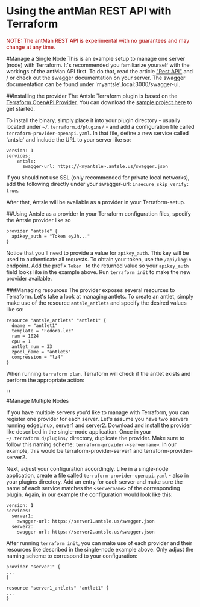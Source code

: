 <h1>Using the antMan REST API with Terraform</h1>
<div style="color:#a00">
  <p class="note">NOTE: The antMan REST API is experimental with no guarantees and may change at any time.</p>
</div>

#Manage a Single Node
This is an example setup to manage one server (node) with Terraform. It's recommended you familiarize yourself with the workings of the antMan API first. To do that, read the article <a href="https://docs.antsle.com/rest/">"Rest API"</a> and / or check out the swagger documentation on your server. The swagger documentation can be found under 'myantsle'.local:3000/swagger-ui.

##Installing the provider
The Antsle Terraform plugin is based on the <a href="https://github.com/dikhan/terraform-provider-openapi" target="_blank">Terraform OpenAPI Provider</a>. You can download the <a href="">sample project here</a> to get started.

To install the binary, simply place it into your plugin directory - usually located under `~/.terraform.d/plugins/` - and add a configuration file called `terraform-provider-openapi.yaml`.
In that file, define a new service called 'antsle' and include the URL to your server like so:
```
version: 1
services:
    antsle:
      swagger-url: https://<myantsle>.antsle.us/swagger.json
```
If you should not use SSL (only recommended for private local networks), add the following directly under your swagger-url: `insecure_skip_verify: true`.

After that, Antsle will be available as a provider in your Terraform-setup.

##Using Antsle as a provider
In your Terraform configuration files, specify the Antsle provider like so
``` 
provider "antsle" {
  apikey_auth = "Token eyJh..."
}
``` 
Notice that you'll need to provide a value for `apikey_auth`. This key will be used to authenticate all requests. To obtain your token, use the `/api/login` endpoint. Add the prefix `Token ` to the returned value so your `apikey_auth` field looks like in the example above. Run `terraform init` to make the new provider available.

###Managing resources
The provider exposes several resources to Terraform. Let's take a look at managing antlets. To create an antlet, simply make use of the resource `antsle_antlets` and specify the desired values like so:
```
resource "antsle_antlets" "antlet1" {
  dname = "antlet1"
  template = "Fedora.lxc"
  ram = 1024
  cpu = 1
  antlet_num = 33
  zpool_name = "antlets"
  compression = "lz4"
}
``` 
When running `terraform plan`, Terraform will check if the antlet exists and perform the appropriate action:

<div class="shdw">
   <img src="terraform.png" height="10em" alt="Using Antsle with terraform">
</div>

#Manage Multiple Nodes

If you have multiple servers you'd like to manage with Terraform, you can register one provider for each server. Let's assume you have two servers running edgeLinux, server1 and server2.
Download and install the provider like described in the single-node application. Once in your `~/.terraform.d/plugins/` directory, duplicate the provider. Make sure to follow this naming scheme: `terraform-provider-<servername>`. In our example, this would be terraform-provider-server1 and terraform-provider-server2.

Next, adjust your configuration accordingly. Like in a single-node application, create a file called `terraform-provider-openapi.yaml` - also in your plugins directory. Add an entry for each server and make sure the name of each service matches the `<servername>` of the corresponding plugin. Again, in our example the configuration would look like this:
```
version: 1
services:
  server1:
    swagger-url: https://server1.antsle.us/swagger.json
  server2:
    swagger-url: https://server2.antsle.us/swagger.json
```

After running `terraform init`, you can make use of each provider and their resources like described in the single-node example above. Only adjust the naming scheme to correspond to your configuration:
```
provider "server1" {
...
}

resource "server1_antlets" "antlet1" {
...
}
```


